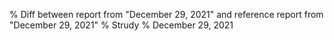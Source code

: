 % Diff between report from "December 29, 2021" and reference report from "December 29, 2021"
% Strudy
% December 29, 2021


